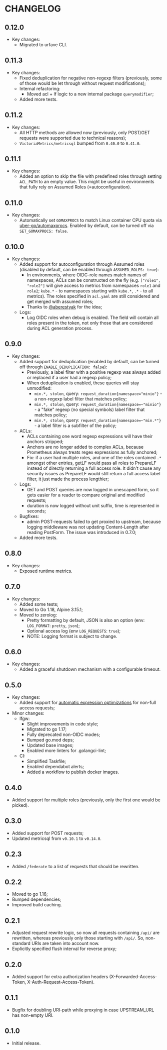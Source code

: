 # CHANGELOG

## 0.12.0

- Key changes:
  - Migrated to urfave CLI.

## 0.11.3

- Key changes:
  - Fixed deduplication for negative non-regexp filters (previously, some of those would be let through without request modifications);
  - Internal refactoring:
    - Moved acl + lf logic to a new internal package `querymodifier`;
  - Added more tests.

## 0.11.2

- Key changes:
  - All HTTP methods are allowed now (previously, only POST/GET requests were supported due to technical reasons);
  - `VictoriaMetrics/metricsql` bumped from `0.40.0` to `0.41.0`.

## 0.11.1

- Key changes:
  - Added an option to skip the file with predefined roles through setting `ACL_PATH` to an empty value. This might be useful in environments that fully rely on Assumed Roles (=autoconfiguration).

## 0.11.0

- Key changes:
  - Automatically set `GOMAXPROCS` to match Linux container CPU quota via [uber-go/automaxprocs](https://github.com/uber-go/automaxprocs). Enabled by default, can be turned off via `SET_GOMAXPROCS: false`.

## 0.10.0

- Key changes:
  - Added support for autoconfiguration through Assumed roles (disabled by default, can be enabled through `ASSUMED_ROLES: true`):
    - In environments, where OIDC-role names match names of namespaces, ACLs can be constructed on the fly (e.g. `["role1", "role2"]` will give access to metrics from namespaces `role1` and `role2`; `kube.*` - to namespaces starting with `kube.*`, `.*` - to all metrics). The roles specified in `acl.yaml` are still considered and get merged with assumed roles;
    - Thanks to [@aberestyak](https://github.com/aberestyak/) for the idea;
  - Logs:
    - Log OIDC roles when debug is enabled. The field will contain all roles present in the token, not only those that are considered during ACL generation process.

## 0.9.0

- Key changes:
  - Added support for deduplication (enabled by default, can be turned off through `ENABLE_DEDUPLICATION: false`):
    - Previously, a label filter with a positive regexp was always added or replaced if a user had a regexp policy;
    - When deduplication is enabled, these queries will stay unmodified:
      - `min.*, stolon`, query: `request_duration{namespace="minio"}` - a non-regexp label filter that matches policy;
      - `min.*, stolon`, query: `request_duration{namespace=~"minio"}` - a "fake" regexp (no special symbols) label filter that matches policy;
      - `min.*, stolon`, query: `request_duration{namespace=~"min.*"}` - a label filter is a subfilter of the policy;
  - ACLs:
    - ACLs containing one word regexp expressions will have their anchors stripped;
    - Anchors are no longer added to complex ACLs, because Prometheus always treats regex expressions as fully anchored;
    - Fix: if a user had multiple roles, and one of the roles contained `.*` amongst other entries, getLF would pass all roles to PrepareLF instead of directly returning a full access role. It didn't cause any security issues as PrepareLF would still return a full access label filter, it just made the process lengthier;
  - Logs:
    - GET and POST queries are now logged in unescaped form, so it gets easier for a reader to compare original and modified requests;
    - duration is now logged without unit suffix, time is represented in seconds;
  - Bugfixes:
    - admin POST-requests failed to get proxied to upstream, because logging middleware was not updating Content-Length after reading PostForm. The issue was introduced in 0.7.0;
  - Added more tests.

## 0.8.0

- Key changes:
  - Exposed runtime metrics.

## 0.7.0

- Key changes:
  - Added some tests;
  - Moved to Go 1.18, Alpine 3.15.1;
  - Moved to zerolog:
    - Pretty formatting by default, JSON is also an option (env: `LOG_FORMAT`: `pretty`, `json`);
    - Optional access log (env `LOG_REQUESTS`: `true`);
    - NOTE: Logging format is subject to change.

## 0.6.0

- Key changes:
  - Added a graceful shutdown mechanism with a configurable timeout.

## 0.5.0

- Key changes:
  - Added support for [automatic expression optimizations](https://pkg.go.dev/github.com/VictoriaMetrics/metricsql#Optimize) for non-full access requests;
- Minor changes:
  - lfgw:
    - Slight improvements in code style;
    - Migrated to go 1.17;
    - Fully deprecated non-OIDC modes;
    - Bumped go.mod deps;
    - Updated base images;
    - Enabled more linters for .golangci-lint;
  - CI:
    - Simplified Taskfile;
    - Enabled dependabot alerts;
    - Added a workflow to publish docker images.

## 0.4.0

- Added support for multiple roles (previously, only the first one would be picked).

## 0.3.0

- Added support for POST requests;
- Updated metricsql from `v0.10.1` to `v0.14.0`.

## 0.2.3

- Added `/federate` to a list of requests that should be rewritten.

## 0.2.2

- Moved to go 1.16;
- Bumped dependencies;
- Improved build caching.

## 0.2.1

- Adjusted request rewrite logic, so now all requests containing `/api/` are rewritten, whereas previously only those starting with `/api/`. So, non-standard URIs are taken into account now.
- Explicitly specified flush interval for reverse proxy;

## 0.2.0

- Added support for extra authorization headers (X-Forwarded-Access-Token, X-Auth-Request-Access-Token).

## 0.1.1

- Bugfix for doubling URI-path while proxying in case UPSTREAM_URL has non-empty URI.

## 0.1.0

- Initial release.
